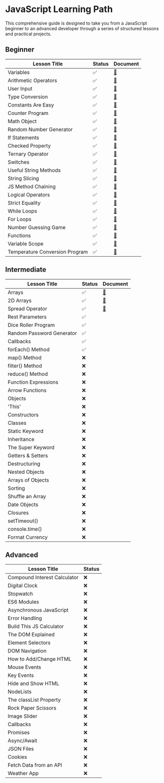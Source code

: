 # JavaScript Learning Path

This comprehensive guide is designed to take you from a JavaScript beginner to an advanced developer through a series of structured lessons and practical projects.

## Beginner

| Lesson Title                          | Status | Document                                |
|---------------------------------------|--------|------------------------------------|
| Variables                             |✅|[📄](./01_Beginner/01_variables/README.md)|
| Arithmetic Operators                  |✅|[📄](./01_Beginner/02_arithmetic-operators/README.md)|
| User Input                            |✅|[📄](./01_Beginner/03_user-input/README.md)|
| Type Conversion                       |✅|[📄](./01_Beginner/04_type-conversion/README.md)|
| Constants Are Easy                    |✅|[📄](./01_Beginner/05_constants/README.md)|
| Counter Program                       |✅|[📄](./01_Beginner/06_counter-program/README.md)|
| Math Object                           |✅|[📄](./01_Beginner/07_math-object/README.md)|
| Random Number Generator               |✅|[📄](./01_Beginner/08_random-number-generator/README.md)|
| If Statements                         |✅|[📄](./01_Beginner/09_if-statements/README.md)|
| Checked Property                      |✅|[📄](./01_Beginner/10_checked-property/README.md)|
| Ternary Operator                      |✅|[📄](./01_Beginner/11_ternary-operator/README.md)|
| Switches                              |✅|[📄](./01_Beginner/12_switches/README.md)|
| Useful String Methods                 |✅|[📄](./01_Beginner/13_strings-methods/README.md)|
| String Slicing                        |✅|[📄](./01_Beginner/14_string-slices/README.md)|
| JS Method Chaining                    |✅|[📄](./01_Beginner/15_method-chaining/README.md)|
| Logical Operators                     |✅|[📄](./01_Beginner/16_logical-operators/README.md)|
| Strict Equality                       |✅|[📄](./01_Beginner/17_strict-equality/README.md)|
| While Loops                           |✅|[📄](./01_Beginner/18_while-loops/README.md)|
| For Loops                             |✅|[📄](./01_Beginner/19_for-loops/README.md)|
| Number Guessing Game                  |✅|[📄](./01_Beginner/20_number-guessing-game/README.md)|
| Functions                             |✅|[📄](./01_Beginner/21_functions/README.md)|
| Variable Scope                        |✅|[📄](./01_Beginner/22_variable-scopes/README.md)|
| Temperature Conversion Program        |✅|[📄](./01_Beginner/23_temperature-conversion-program/README.md)|

## Intermediate


| Lesson Title             | Status | Document |
|--------------------------|--------|----------|
| Arrays                   | ✅      |  [📄](./02_Intermediate/01_arrays/README.md)        |
| 2D Arrays                | ✅      |  [📄](./02_Intermediate/02_2d-arrays/README.md)     |
| Spread Operator          | ✅      |  [📄](./02_Intermediate/03_spread-operators/README.md)         |
| Rest Parameters          | ✅      |          |
| Dice Roller Program      | ✅      |          |
| Random Password Generator| ✅      |          |
| Callbacks                | ✅      |          |
| forEach() Method         | ✅      |          |
| map() Method             | ❌      |          |
| filter() Method          | ❌      |          |
| reduce() Method          | ❌      |          |
| Function Expressions     | ❌      |          |
| Arrow Functions          | ❌      |          |
| Objects                  | ❌      |          |
| 'This'                   | ❌      |          |
| Constructors             | ❌      |          |
| Classes                  | ❌      |          |
| Static Keyword           | ❌      |          |
| Inheritance              | ❌      |          |
| The Super Keyword        | ❌      |          |
| Getters & Setters        | ❌      |          |
| Destructuring            | ❌      |          |
| Nested Objects           | ❌      |          |
| Arrays of Objects        | ❌      |          |
| Sorting                  | ❌      |          |
| Shuffle an Array         | ❌      |          |
| Date Objects             | ❌      |          |
| Closures                 | ❌      |          |
| setTimeout()             | ❌      |          |
| console.time()           | ❌      |          |
| Format Currency          | ❌      |          |
## Advanced

| Lesson Title                          | Status |
|---------------------------------------|--------|
| Compound Interest Calculator          |❌|
| Digital Clock                         |❌|
| Stopwatch                             |❌|
| ES6 Modules                           |❌|
| Asynchronous JavaScript               |❌|
| Error Handling                        |❌|
| Build This JS Calculator              |❌|
| The DOM Explained                     |❌|
| Element Selectors                     |❌|
| DOM Navigation                        |❌|
| How to Add/Change HTML                |❌|
| Mouse Events                          |❌|
| Key Events                            |❌|
| Hide and Show HTML                    |❌|
| NodeLists                             |❌|
| The classList Property                |❌|
| Rock Paper Scissors                   |❌|
| Image Slider                          |❌|
| Callbacks                             |❌|
| Promises                              |❌|
| Async/Await                           |❌|
| JSON Files                            |❌|
| Cookies                               |❌|
| Fetch Data from an API                |❌|
| Weather App                           |❌|